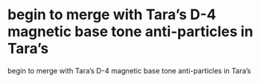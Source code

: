 # begin to merge with Tara’s D-4 magnetic base tone anti-particles in Tara’s

begin to merge with Tara’s D-4 magnetic base tone anti-particles in Tara’s